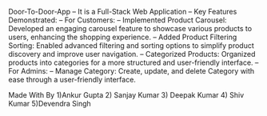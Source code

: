  Door-To-Door-App – It is a Full-Stack Web Application
– Key Features Demonstrated:
– For Customers:
– Implemented Product Carousel: Developed an engaging carousel feature to showcase various products to users,
enhancing the shopping experience.
– Added Product Filtering Sorting: Enabled advanced filtering and sorting options to simplify product discovery
and improve user navigation.
– Categorized Products: Organized products into categories for a more structured and user-friendly interface.
– For Admins:
– Manage Category: Create, update, and delete Category with ease through a user-friendly interface.

Made With By
1)Ankur Gupta
2) Sanjay Kumar
3) Deepak Kumar
4) Shiv Kumar 
5)Devendra Singh
